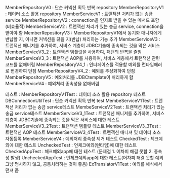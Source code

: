 MemberRepositoryV0 : 단순 커넥션 획득 반복 repository
MemberRepositoryV1 : 데이터 소스 활용 repository 
MemberServiceV1 : 트랜잭션 처리가 없는 송금 service
MemberRepositoryV2 : connection을 인자로 받을 수 있는 메서드 포함 (비효율적)
MemberServiceV2 : 트랜잭션 처리가 있는 송금 service, connection을 받아야 함 
MemberRepositoryV3 : MemberRepositoryV1에서 동기화 매니져에게 반납할 지, 아니면 커넥션을 끊을 지(반납) 처리하는 기능 추가
MemberServiceV3 : 트랜잭션 매니져를 추가하여, 서비스 계층이 JDBC기술에 종속되는 것을 막은 서비스
MemberServiceV3_2 : 트랜잭션 템플릿을 사용하여, 패턴의 반복을 줄임
MemberServiceV3_3 : 트랜잭션 AOP를 사용하여, 서비스 계층에서 트랜잭션 관련 코드를 없애버림
MemberRepositoryV4_1 : 인터페이스를 적용함 예외를 런타임에러로 변경하여 던짐
MemberRepositoryV4_2 : 예외를 추상화하여 던짐 
MemberRepositoryV5 : 예외처리를 JDBCtemplate이 처리하게 함 
MemberServiceV4 : 예외처리 종속성을 없애버림

테스트 : 
MemberRepositoryV1Test : 데이터 소스 활용 repository 테스트
DBConnectionUtilTest : 단순 커넥션 획득 반복 test
MembeServiceV1Test :  트랜잭션 처리가 없는 송금 service테스트
MembeServiceV2Test : 트랜잭션 처리가 있는 송금 service테스트
MemberServiceV3_1Test : 트랜잭션 매니져를 추가하여, 서비스 계층이 JDBC기술에 종속되는 것을 막은 서비스에 대한 테스트
MemberServiceV3_2Test : 트랜잭션 템플릿 테스트
MemberServiceV3_3Test : 트랜잭션 AOP 테스트
MemberServiceV3_4Test : 트랜잭션 매니져 및 데이터 소스 자동등록 
MemberServiceV4 : 예외처리 종속성 제거 테스트 
CheckedTest : 체크예외에 대한 테스트
UncheckedTest : 언체크예외(런타임)에 대한 테스트
CheckedAppTest : 체크예외app에 대한 테스트 (문제점 1. 어차피 해결 못함 2. 종속성 발생)
UncheckedAppTest : 언체크예외app에 대한 테스트(어차피 해결 못할 예외 그냥 명시하지 않고, 공통처리하는 것이 좋음)
ExTranslatorV1Test : 예외를 해석해서 던져 줌 